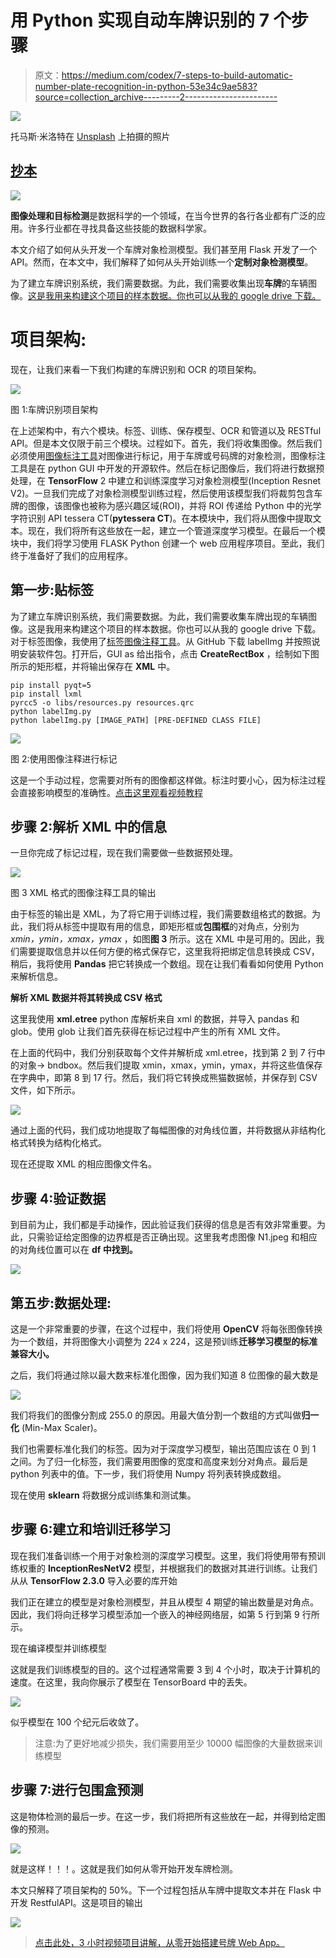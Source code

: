 # 用 Python 实现自动车牌识别的 7 个步骤

> 原文：<https://medium.com/codex/7-steps-to-build-automatic-number-plate-recognition-in-python-53e34c9ae583?source=collection_archive---------2----------------------->

![](img/7ad9d6d33e849185ef75a972a6df725a.png)

托马斯·米洛特在 [Unsplash](https://unsplash.com?utm_source=medium&utm_medium=referral) 上拍摄的照片

## [抄本](http://medium.com/codex)

![](img/95044967f2323bb5bbadc8d9b11f92ea.png)

**图像处理和目标检测**是数据科学的一个领域，在当今世界的各行各业都有广泛的应用。许多行业都在寻找具备这些技能的数据科学家。

本文介绍了如何从头开发一个车牌对象检测模型。我们甚至用 Flask 开发了一个 API。然而，在本文中，我们解释了如何从头开始训练一个**定制对象检测模型**。

为了建立车牌识别系统，我们需要数据。为此，我们需要收集出现**车牌**的车辆图像。[这是我用来构建这个项目的样本数据。你也可以从我的 google drive 下载。](https://drive.google.com/drive/folders/1VRqnQnlYYdTMl1icgW0L_rUEmU-E-NHZ?usp=sharing)

# 项目架构:

现在，让我们来看一下我们构建的车牌识别和 OCR 的项目架构。

![](img/eaef74eb01fc6b12036c4c86e0afe0e5.png)

图 1:车牌识别项目架构

在上述架构中，有六个模块。标签、训练、保存模型、OCR 和管道以及 RESTful API。但是本文仅限于前三个模块。过程如下。首先，我们将收集图像。然后我们必须使用[图像标注工具](https://github.com/tzutalin/labelImg)对图像进行标记，用于车牌或号码牌的对象检测，图像标注工具是在 python GUI 中开发的开源软件。然后在标记图像后，我们将进行数据预处理，在 **TensorFlow** 2 中建立和训练深度学习对象检测模型(Inception Resnet V2)。一旦我们完成了对象检测模型训练过程，然后使用该模型我们将裁剪包含车牌的图像，该图像也被称为感兴趣区域(ROI)，并将 ROI 传递给 Python 中的光学字符识别 API tessera CT(**pytessera CT**)。在本模块中，我们将从图像中提取文本。现在，我们将所有这些放在一起，建立一个管道深度学习模型。在最后一个模块中，我们将学习使用 FLASK Python 创建一个 web 应用程序项目。至此，我们终于准备好了我们的应用程序。

## 第一步:贴标签

为了建立车牌识别系统，我们需要数据。为此，我们需要收集车牌出现的车辆图像。这是我用来构建这个项目的样本数据。你也可以从我的 google drive 下载。对于标签图像，我使用了[标签图像注释工具](https://github.com/tzutalin/labelImg)。从 GitHub 下载 labelImg 并按照说明安装软件包。打开后，GUI as 给出指令，点击 **CreateRectBox** ，绘制如下图所示的矩形框，并将输出保存在 **XML** 中。

```
pip install pyqt=5
pip install lxml
pyrcc5 -o libs/resources.py resources.qrc
python labelImg.py
python labelImg.py [IMAGE_PATH] [PRE-DEFINED CLASS FILE]
```

![](img/7600fba8440e1b1b7c6e7cdf2e014fc9.png)

图 2:使用图像注释进行标记

这是一个手动过程，您需要对所有的图像都这样做。标注时要小心，因为标注过程会直接影响模型的准确性。[点击这里观看视频教程](https://www.udemy.com/course/deep-learning-web-app-project-number-plate-detection-ocr/?referralCode=BCC3EDB9787790441A19)

## 步骤 2:解析 XML 中的信息

一旦你完成了标记过程，现在我们需要做一些数据预处理。

![](img/f447ba4085a15802d3b581c9c4da4d0a.png)

图 3 XML 格式的图像注释工具的输出

由于标签的输出是 XML，为了将它用于训练过程，我们需要数组格式的数据。为此，我们将从标签中提取有用的信息，即矩形框或**包围框**的对角点，分别为 *xmin，ymin，xmax，ymax* ，如图**图 3** 所示。这在 XML 中是可用的。因此，我们需要提取信息并以任何方便的格式保存它，这里我将把绑定信息转换成 CSV，稍后，我将使用 **Pandas** 把它转换成一个数组。现在让我们看看如何使用 Python 来解析信息。

**解析 XML 数据并将其转换成 CSV 格式**

这里我使用 **xml.etree** python 库解析来自 xml 的数据，并导入 pandas 和 glob。使用 glob 让我们首先获得在标记过程中产生的所有 XML 文件。

在上面的代码中，我们分别获取每个文件并解析成 xml.etree，找到第 2 到 7 行中的对象-> bndbox。然后我们提取 xmin，xmax，ymin，ymax，并将这些值保存在字典中，即第 8 到 17 行。然后，我们将它转换成熊猫数据帧，并保存到 CSV 文件，如下所示。

![](img/16174cb00a2afd356ffd5328a1bf3eea.png)

通过上面的代码，我们成功地提取了每幅图像的对角线位置，并将数据从非结构化格式转换为结构化格式。

现在还提取 XML 的相应图像文件名。

## 步骤 4:验证数据

到目前为止，我们都是手动操作，因此验证我们获得的信息是否有效非常重要。为此，只需验证给定图像的边界框是否正确出现。这里我考虑图像 N1.jpeg 和相应的对角线位置可以在 **df 中找到。**

![](img/d82a8048299a9dfcad1df5b338960c4e.png)

## 第五步:数据处理:

这是一个非常重要的步骤，在这个过程中，我们将使用 **OpenCV** 将每张图像转换为一个数组，并将图像大小调整为 224 x 224，这是预训练**迁移学习模型的标准兼容大小。**

之后，我们将通过除以最大数来标准化图像，因为我们知道 8 位图像的最大数是

![](img/e0bf344bb1a815c19e8a3e70d74564f2.png)

我们将我们的图像分割成 255.0 的原因。用最大值分割一个数组的方式叫做**归一化** (Min-Max Scaler)。

我们也需要标准化我们的标签。因为对于深度学习模型，输出范围应该在 0 到 1 之间。为了归一化标签，我们需要用图像的宽度和高度来划分对角点。最后是 python 列表中的值。下一步，我们将使用 Numpy 将列表转换成数组。

现在使用 **sklearn** 将数据分成训练集和测试集。

## 步骤 6:建立和培训迁移学习

现在我们准备训练一个用于对象检测的深度学习模型。这里，我们将使用带有预训练权重的 **InceptionResNetV2** 模型，并根据我们的数据对其进行训练。让我们从从 **TensorFlow 2.3.0** 导入必要的库开始

我们正在建立的模型是对象检测模型，并且从模型 4 期望的输出数量是对角点。因此，我们将向迁移学习模型添加一个嵌入的神经网络层，如第 5 行到第 9 行所示。

现在编译模型并训练模型

这就是我们训练模型的目的。这个过程通常需要 3 到 4 个小时，取决于计算机的速度。在这里，我向你展示了模型在 TensorBoard 中的丢失。

![](img/400ca579324df3d55a974dfa50c40425.png)

似乎模型在 100 个纪元后收敛了。

> 注意:为了更好地减少损失，我们需要用至少 10000 幅图像的大量数据来训练模型

## 步骤 7:进行包围盒预测

这是物体检测的最后一步。在这一步，我们将把所有这些放在一起，并得到给定图像的预测。

![](img/bce80392bcc1c12fbda12c518b0b70d0.png)

就是这样！！！。这就是我们如何从零开始开发车牌检测。

本文只解释了项目架构的 50%。下一个过程包括从车牌中提取文本并在 Flask 中开发 RestfulAPI。这是项目的输出

![](img/7d05d2e51c024e981734fd48fe8487e1.png)

> [点击此处，3 小时视频项目讲解，从零开始搭建号牌 Web App。](https://www.udemy.com/course/deep-learning-web-app-project-number-plate-detection-ocr/?referralCode=BCC3EDB9787790441A19)